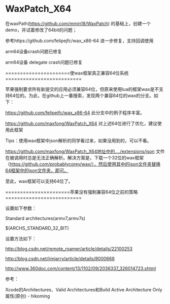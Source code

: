 # WaxPatch_X64
在waxPath(https://github.com/mmin18/WaxPatch) 的基础上，创建一个demo，并试着修改了64bit的问题；

参考https://github.com/felipejfc/wax_x86-64 进一步修复，支持回调使用

arm64设备crash问题已修复

arm64设备 delegate crash问题已修复



======================使wax框架真正兼容64位系统==========================

苹果强制要求所有新提交的应用必须兼容64位，但原来使用lua的框架wax是不支持64位的。为此，在github上一番搜索，发现两个兼容64位的wax的分支。如下：

https://github.com/felipejfc/wax_x86-64    此分支中的例子程序丰富。

https://github.com/maxfong/WaxPatch_X64   对上述64位进行了优化，建议使用此框架

Tips：使用wax框架中json解析的同学看过来，如果没用到的，可以不看。

https://github.com/maxfong/WaxPatch_X64地址中的..../extensions/json 文件在被调用时总是无法正确解析。解决方案是，下载一个32位的wax框架（https://github.com/probablycorey/wax/），然后使用其中的json文件夹替换64框架中的json文件夹，即可。

至此，wax框架可以支持64位了。



======================苹果没有强制兼容64位之前的策略==========================

设置如下参数：

Standard architectures(armv7,armv7s)    

$(ARCHS_STANDARD_32_BIT)

设置方法如下：

http://blog.csdn.net/remote_roamer/article/details/22100253

 

http://blog.csdn.net/jimjarry/article/details/8000668

 

http://www.360doc.com/content/13/1102/09/2036337_326014723.shtml

 

参考：

Xcode的Architectures、Valid Architectures和Build Active Architecture Only属性(原创) - hikoming

